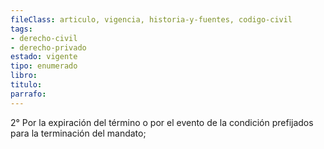 ```yaml
---
fileClass: articulo, vigencia, historia-y-fuentes, codigo-civil
tags:
- derecho-civil
- derecho-privado
estado: vigente
tipo: enumerado
libro:
titulo:
parrafo:
---
```

2° Por la expiración del término o por el evento de la condición prefijados para la terminación del mandato;